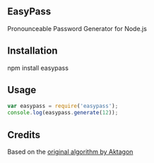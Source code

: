 ## EasyPass

Pronounceable Password Generator for Node.js

## Installation

npm install easypass

## Usage

```javascript
var easypass = require('easypass');
console.log(easypass.generate(12));
````

## Credits

Based on the [original algorithm by Aktagon](http://snippets.aktagon.com/snippets/137-how-to-generate-a-pronouncable-password-with-php)